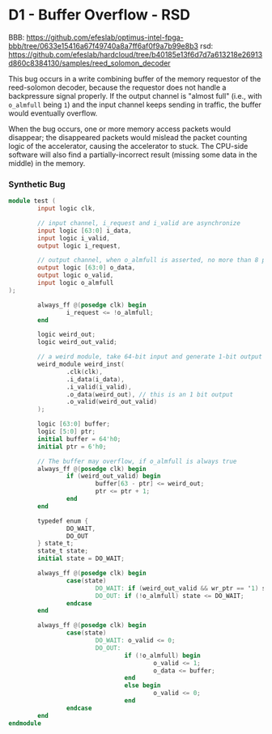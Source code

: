 # D1 - Buffer Overflow - RSD

BBB: https://github.com/efeslab/optimus-intel-fpga-bbb/tree/0633e15416a67f49740a8a7ff6af0f9a7b99e8b3
rsd: https://github.com/efeslab/hardcloud/tree/b40185e13f6d7d7a613218e26913d860c8384130/samples/reed_solomon_decoder

This bug occurs in a write combining buffer of the memory requestor of the reed-solomon decoder, because the requestor does not handle a backpressure signal properly. If the output channel is "almost full" (i.e., with `o_almfull` being `1`) and the input channel keeps sending in traffic, the buffer would eventually overflow.

When the bug occurs, one or more memory access packets would disappear; the disappeared packets would mislead the packet counting logic of the accelerator, causing the accelerator to stuck. The CPU-side software will also find a partially-incorrect result (missing some data in the middle) in the memory.

### Synthetic Bug
```verilog
module test (
        input logic clk,

        // input channel, i_request and i_valid are asynchronize
        input logic [63:0] i_data,
        input logic i_valid,
        output logic i_request,

        // output channel, when o_almfull is asserted, no more than 8 packet can be issued
        output logic [63:0] o_data,
        output logic o_valid,
        input logic o_almfull
);

        always_ff @(posedge clk) begin
                i_request <= !o_almfull;
        end

        logic weird_out;
        logic weird_out_valid;

        // a weird module, take 64-bit input and generate 1-bit output
        weird_module weird_inst(
                .clk(clk),
                .i_data(i_data),
                .i_valid(i_valid),
                .o_data(weird_out), // this is an 1 bit output
                .o_valid(weird_out_valid)
        );

        logic [63:0] buffer;
        logic [5:0] ptr;
        initial buffer = 64'h0;
        initial ptr = 6'h0;

        // The buffer may overflow, if o_almfull is always true
        always_ff @(posedge clk) begin
                if (weird_out_valid) begin
                        buffer[63 - ptr] <= weird_out;
                        ptr <= ptr + 1;
                end
        end

        typedef enum {
                DO_WAIT,
                DO_OUT
        } state_t;
        state_t state;
        initial state = DO_WAIT;

        always_ff @(posedge clk) begin
                case(state)
                        DO_WAIT: if (weird_out_valid && wr_ptr == '1) state <= DO_OUT;
                        DO_OUT: if (!o_almfull) state <= DO_WAIT;
                endcase
        end

        always_ff @(posedge clk) begin
                case(state)
                        DO_WAIT: o_valid <= 0;
                        DO_OUT:
                                if (!o_almfull) begin
                                        o_valid <= 1;
                                        o_data <= buffer;
                                end
                                else begin
                                        o_valid <= 0;
                                end
                endcase
        end
endmodule
```
